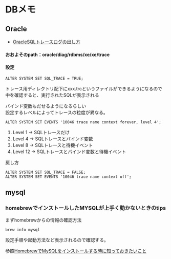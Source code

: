 
# DBメモ
  
## Oracle
  
- [OracleSQLトレースログの出し方](http://d.hatena.ne.jp/replication/20130110/1357824989)  

#### おおよそのpath：oracle/diag/rdbms/xe/xe/trace  
#### 設定

    ALTER SYSTEM SET SQL_TRACE = TRUE;  

トレース用ディレクトリ配下にxxx.trcというファイルができるようになるので  
中を確認すると、実行されたSQLが表示される  
  
バインド変数もだせるようになるらしい  
設定するレベルによってトレースの粒度が異なる。  

    ALTER SYSTEM SET EVENTS '10046 trace name context forever, level 4';  

1. Level 1 -> SQLトレースだけ  
2. Level 4 -> SQLトレースとバインド変数  
3. Level 8 -> SQLトレースと待機イベント  
4. Level 12 -> SQLトレースとバインド変数と待機イベント  
  
戻し方  

    ALTER SYSTEM SET SQL_TRACE = FALSE;  
    ALTER SYSTEM SET EVENTS '10046 trace name context off';  

## mysql

### homebrewでインストールしたMYSQLが上手く動かないときのtips

まずhomebrewからの情報の確認方法

    brew info mysql

設定手順や起動方法など表示されるので確認する。  

参照[HomebrewでMySQLをインストールする時に知っておきたいこと](http://tukaikta.blog135.fc2.com/blog-entry-197.html)





